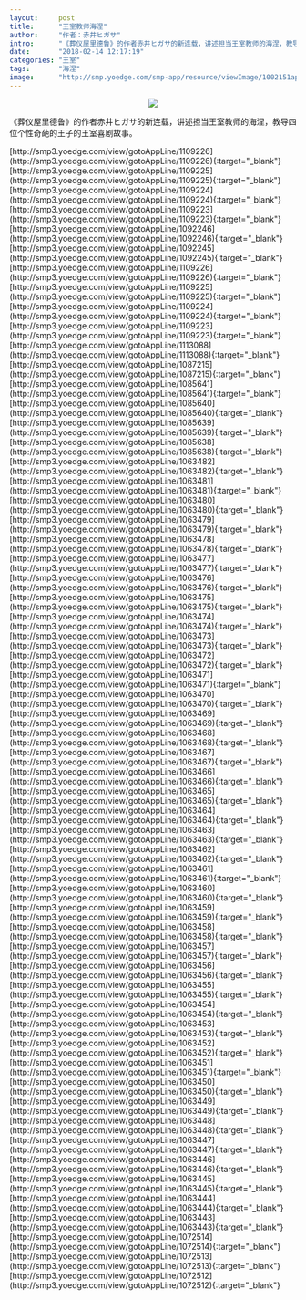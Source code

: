 ```yaml
---
layout:     post
title:      "王室教师海涅"
author:     "作者：赤井ヒガサ"
intro:      "《葬仪屋里德鲁》的作者赤井ヒガサ的新连载，讲述担当王室教师的海涅，教导四位个性奇葩的王子的王室喜剧故事。"
date:       "2018-02-14 12:17:19"
categories: "王室"
tags:       "海涅"
image:      "http://smp.yoedge.com/smp-app/resource/viewImage/1002151appline.png"
---
```

<div style="text-align: center">
<p><img src="http://smp.yoedge.com/smp-app/resource/viewImage/1002151appline.png"/></p>
</div>
<p class="post-meta">
<span>《葬仪屋里德鲁》的作者赤井ヒガサ的新连载，讲述担当王室教师的海涅，教导四位个性奇葩的王子的王室喜剧故事。</span>
</p>
[http://smp3.yoedge.com/view/gotoAppLine/1109226](http://smp3.yoedge.com/view/gotoAppLine/1109226){:target="_blank"}
[http://smp3.yoedge.com/view/gotoAppLine/1109225](http://smp3.yoedge.com/view/gotoAppLine/1109225){:target="_blank"}
[http://smp3.yoedge.com/view/gotoAppLine/1109224](http://smp3.yoedge.com/view/gotoAppLine/1109224){:target="_blank"}
[http://smp3.yoedge.com/view/gotoAppLine/1109223](http://smp3.yoedge.com/view/gotoAppLine/1109223){:target="_blank"}
[http://smp3.yoedge.com/view/gotoAppLine/1092246](http://smp3.yoedge.com/view/gotoAppLine/1092246){:target="_blank"}
[http://smp3.yoedge.com/view/gotoAppLine/1092245](http://smp3.yoedge.com/view/gotoAppLine/1092245){:target="_blank"}
[http://smp3.yoedge.com/view/gotoAppLine/1109226](http://smp3.yoedge.com/view/gotoAppLine/1109226){:target="_blank"}
[http://smp3.yoedge.com/view/gotoAppLine/1109225](http://smp3.yoedge.com/view/gotoAppLine/1109225){:target="_blank"}
[http://smp3.yoedge.com/view/gotoAppLine/1109224](http://smp3.yoedge.com/view/gotoAppLine/1109224){:target="_blank"}
[http://smp3.yoedge.com/view/gotoAppLine/1109223](http://smp3.yoedge.com/view/gotoAppLine/1109223){:target="_blank"}
[http://smp3.yoedge.com/view/gotoAppLine/1113088](http://smp3.yoedge.com/view/gotoAppLine/1113088){:target="_blank"}
[http://smp3.yoedge.com/view/gotoAppLine/1087215](http://smp3.yoedge.com/view/gotoAppLine/1087215){:target="_blank"}
[http://smp3.yoedge.com/view/gotoAppLine/1085641](http://smp3.yoedge.com/view/gotoAppLine/1085641){:target="_blank"}
[http://smp3.yoedge.com/view/gotoAppLine/1085640](http://smp3.yoedge.com/view/gotoAppLine/1085640){:target="_blank"}
[http://smp3.yoedge.com/view/gotoAppLine/1085639](http://smp3.yoedge.com/view/gotoAppLine/1085639){:target="_blank"}
[http://smp3.yoedge.com/view/gotoAppLine/1085638](http://smp3.yoedge.com/view/gotoAppLine/1085638){:target="_blank"}
[http://smp3.yoedge.com/view/gotoAppLine/1063482](http://smp3.yoedge.com/view/gotoAppLine/1063482){:target="_blank"}
[http://smp3.yoedge.com/view/gotoAppLine/1063481](http://smp3.yoedge.com/view/gotoAppLine/1063481){:target="_blank"}
[http://smp3.yoedge.com/view/gotoAppLine/1063480](http://smp3.yoedge.com/view/gotoAppLine/1063480){:target="_blank"}
[http://smp3.yoedge.com/view/gotoAppLine/1063479](http://smp3.yoedge.com/view/gotoAppLine/1063479){:target="_blank"}
[http://smp3.yoedge.com/view/gotoAppLine/1063478](http://smp3.yoedge.com/view/gotoAppLine/1063478){:target="_blank"}
[http://smp3.yoedge.com/view/gotoAppLine/1063477](http://smp3.yoedge.com/view/gotoAppLine/1063477){:target="_blank"}
[http://smp3.yoedge.com/view/gotoAppLine/1063476](http://smp3.yoedge.com/view/gotoAppLine/1063476){:target="_blank"}
[http://smp3.yoedge.com/view/gotoAppLine/1063475](http://smp3.yoedge.com/view/gotoAppLine/1063475){:target="_blank"}
[http://smp3.yoedge.com/view/gotoAppLine/1063474](http://smp3.yoedge.com/view/gotoAppLine/1063474){:target="_blank"}
[http://smp3.yoedge.com/view/gotoAppLine/1063473](http://smp3.yoedge.com/view/gotoAppLine/1063473){:target="_blank"}
[http://smp3.yoedge.com/view/gotoAppLine/1063472](http://smp3.yoedge.com/view/gotoAppLine/1063472){:target="_blank"}
[http://smp3.yoedge.com/view/gotoAppLine/1063471](http://smp3.yoedge.com/view/gotoAppLine/1063471){:target="_blank"}
[http://smp3.yoedge.com/view/gotoAppLine/1063470](http://smp3.yoedge.com/view/gotoAppLine/1063470){:target="_blank"}
[http://smp3.yoedge.com/view/gotoAppLine/1063469](http://smp3.yoedge.com/view/gotoAppLine/1063469){:target="_blank"}
[http://smp3.yoedge.com/view/gotoAppLine/1063468](http://smp3.yoedge.com/view/gotoAppLine/1063468){:target="_blank"}
[http://smp3.yoedge.com/view/gotoAppLine/1063467](http://smp3.yoedge.com/view/gotoAppLine/1063467){:target="_blank"}
[http://smp3.yoedge.com/view/gotoAppLine/1063466](http://smp3.yoedge.com/view/gotoAppLine/1063466){:target="_blank"}
[http://smp3.yoedge.com/view/gotoAppLine/1063465](http://smp3.yoedge.com/view/gotoAppLine/1063465){:target="_blank"}
[http://smp3.yoedge.com/view/gotoAppLine/1063464](http://smp3.yoedge.com/view/gotoAppLine/1063464){:target="_blank"}
[http://smp3.yoedge.com/view/gotoAppLine/1063463](http://smp3.yoedge.com/view/gotoAppLine/1063463){:target="_blank"}
[http://smp3.yoedge.com/view/gotoAppLine/1063462](http://smp3.yoedge.com/view/gotoAppLine/1063462){:target="_blank"}
[http://smp3.yoedge.com/view/gotoAppLine/1063461](http://smp3.yoedge.com/view/gotoAppLine/1063461){:target="_blank"}
[http://smp3.yoedge.com/view/gotoAppLine/1063460](http://smp3.yoedge.com/view/gotoAppLine/1063460){:target="_blank"}
[http://smp3.yoedge.com/view/gotoAppLine/1063459](http://smp3.yoedge.com/view/gotoAppLine/1063459){:target="_blank"}
[http://smp3.yoedge.com/view/gotoAppLine/1063458](http://smp3.yoedge.com/view/gotoAppLine/1063458){:target="_blank"}
[http://smp3.yoedge.com/view/gotoAppLine/1063457](http://smp3.yoedge.com/view/gotoAppLine/1063457){:target="_blank"}
[http://smp3.yoedge.com/view/gotoAppLine/1063456](http://smp3.yoedge.com/view/gotoAppLine/1063456){:target="_blank"}
[http://smp3.yoedge.com/view/gotoAppLine/1063455](http://smp3.yoedge.com/view/gotoAppLine/1063455){:target="_blank"}
[http://smp3.yoedge.com/view/gotoAppLine/1063454](http://smp3.yoedge.com/view/gotoAppLine/1063454){:target="_blank"}
[http://smp3.yoedge.com/view/gotoAppLine/1063453](http://smp3.yoedge.com/view/gotoAppLine/1063453){:target="_blank"}
[http://smp3.yoedge.com/view/gotoAppLine/1063452](http://smp3.yoedge.com/view/gotoAppLine/1063452){:target="_blank"}
[http://smp3.yoedge.com/view/gotoAppLine/1063451](http://smp3.yoedge.com/view/gotoAppLine/1063451){:target="_blank"}
[http://smp3.yoedge.com/view/gotoAppLine/1063450](http://smp3.yoedge.com/view/gotoAppLine/1063450){:target="_blank"}
[http://smp3.yoedge.com/view/gotoAppLine/1063449](http://smp3.yoedge.com/view/gotoAppLine/1063449){:target="_blank"}
[http://smp3.yoedge.com/view/gotoAppLine/1063448](http://smp3.yoedge.com/view/gotoAppLine/1063448){:target="_blank"}
[http://smp3.yoedge.com/view/gotoAppLine/1063447](http://smp3.yoedge.com/view/gotoAppLine/1063447){:target="_blank"}
[http://smp3.yoedge.com/view/gotoAppLine/1063446](http://smp3.yoedge.com/view/gotoAppLine/1063446){:target="_blank"}
[http://smp3.yoedge.com/view/gotoAppLine/1063445](http://smp3.yoedge.com/view/gotoAppLine/1063445){:target="_blank"}
[http://smp3.yoedge.com/view/gotoAppLine/1063444](http://smp3.yoedge.com/view/gotoAppLine/1063444){:target="_blank"}
[http://smp3.yoedge.com/view/gotoAppLine/1063443](http://smp3.yoedge.com/view/gotoAppLine/1063443){:target="_blank"}
[http://smp3.yoedge.com/view/gotoAppLine/1072514](http://smp3.yoedge.com/view/gotoAppLine/1072514){:target="_blank"}
[http://smp3.yoedge.com/view/gotoAppLine/1072513](http://smp3.yoedge.com/view/gotoAppLine/1072513){:target="_blank"}
[http://smp3.yoedge.com/view/gotoAppLine/1072512](http://smp3.yoedge.com/view/gotoAppLine/1072512){:target="_blank"}


